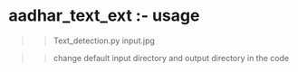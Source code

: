 # aadhar_text_ext :- usage



 >>Text_detection.py input.jpg 
 
 
 
 >> change default input directory and output directory in the code
